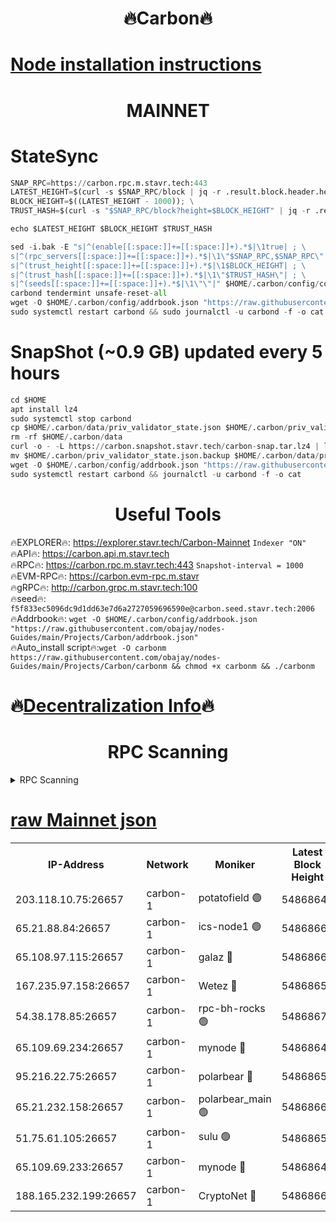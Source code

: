 <h1 align="center"> 🔥Carbon🔥</h1>

[Node installation instructions](https://github.com/obajay/nodes-Guides/tree/main/Projects/Carbon)
=
<h1 align="center"> MAINNET</h1>

# StateSync
```python
SNAP_RPC=https://carbon.rpc.m.stavr.tech:443
LATEST_HEIGHT=$(curl -s $SNAP_RPC/block | jq -r .result.block.header.height); \
BLOCK_HEIGHT=$((LATEST_HEIGHT - 1000)); \
TRUST_HASH=$(curl -s "$SNAP_RPC/block?height=$BLOCK_HEIGHT" | jq -r .result.block_id.hash)

echo $LATEST_HEIGHT $BLOCK_HEIGHT $TRUST_HASH

sed -i.bak -E "s|^(enable[[:space:]]+=[[:space:]]+).*$|\1true| ; \
s|^(rpc_servers[[:space:]]+=[[:space:]]+).*$|\1\"$SNAP_RPC,$SNAP_RPC\"| ; \
s|^(trust_height[[:space:]]+=[[:space:]]+).*$|\1$BLOCK_HEIGHT| ; \
s|^(trust_hash[[:space:]]+=[[:space:]]+).*$|\1\"$TRUST_HASH\"| ; \
s|^(seeds[[:space:]]+=[[:space:]]+).*$|\1\"\"|" $HOME/.carbon/config/config.toml
carbond tendermint unsafe-reset-all
wget -O $HOME/.carbon/config/addrbook.json "https://raw.githubusercontent.com/obajay/nodes-Guides/main/Projects/Carbon/addrbook.json"
sudo systemctl restart carbond && sudo journalctl -u carbond -f -o cat
```
# SnapShot (~0.9 GB) updated every 5 hours
```python
cd $HOME
apt install lz4
sudo systemctl stop carbond
cp $HOME/.carbon/data/priv_validator_state.json $HOME/.carbon/priv_validator_state.json.backup
rm -rf $HOME/.carbon/data
curl -o - -L https://carbon.snapshot.stavr.tech/carbon-snap.tar.lz4 | lz4 -c -d - | tar -x -C $HOME/.carbon --strip-components 2
mv $HOME/.carbon/priv_validator_state.json.backup $HOME/.carbon/data/priv_validator_state.json
wget -O $HOME/.carbon/config/addrbook.json "https://raw.githubusercontent.com/obajay/nodes-Guides/main/Projects/Carbon/addrbook.json"
sudo systemctl restart carbond && journalctl -u carbond -f -o cat
```

 <h1 align="center"> Useful Tools</h1>

🔥EXPLORER🔥:     https://explorer.stavr.tech/Carbon-Mainnet        `Indexer "ON"` \
🔥API🔥:          https://carbon.api.m.stavr.tech \
🔥RPC🔥:          https://carbon.rpc.m.stavr.tech:443              `Snapshot-interval = 1000` \
🔥EVM-RPC🔥:      https://carbon.evm-rpc.m.stavr \
🔥gRPC🔥:         http://carbon.grpc.m.stavr.tech:100 \
🔥seed🔥:      `f5f833ec5096dc9d1dd63e7d6a2727059696590e@carbon.seed.stavr.tech:2006` \
🔥Addrbook🔥:  `wget -O $HOME/.carbon/config/addrbook.json "https://raw.githubusercontent.com/obajay/nodes-Guides/main/Projects/Carbon/addrbook.json"` \
🔥Auto_install script🔥:`wget -O carbonm https://raw.githubusercontent.com/obajay/nodes-Guides/main/Projects/Carbon/carbonm && chmod +x carbonm && ./carbonm`

🔥[Decentralization Info](https://github.com/obajay/StateSync-snapshots/tree/main/Projects/Carbon/Decentralization)🔥
=
<h1 align="center"> RPC Scanning</h1>

<details>
<summary>RPC Scanning</summary>

<h2 align="center"> We scan nodes in real time every 4 hours. And we provide the final result of RPC endpoints.
We cannot influence the operation of these nodes in any way. </h2>


```python
If Voting Power is higher than 0 --> then the Node is a validator of the network and may be subject to attack and be a potential threat to the chain.
```
```python
We marked such validators with a red symbol
```

</details>

[raw Mainnet json](https://rpc-check.carbonm.stavr.tech/carbonm/rpc-carbonm-result.json)
=


<table><tr><th>IP-Address</th><th>Network</th><th>Moniker</th><th>Latest Block Height</th><th>Earliest Block Height</th><th>Catching Up</th><th>Tx Index</th><th>Voting Power</th><th>Scan Time</th></tr><tr><td>203.118.10.75:26657</td><td>carbon-1</td><td>potatofield 🟢</td><td>54868647</td><td>21164241</td><td>False</td><td>on</td><td>0</td><td>2024-03-14T11:36:44.330050277UTC</td></tr><tr><td>65.21.88.84:26657</td><td>carbon-1</td><td>ics-node1 🟢</td><td>54868660</td><td>21164241</td><td>False</td><td>off</td><td>0</td><td>2024-03-14T11:37:08.549209121UTC</td></tr><tr><td>65.108.97.115:26657</td><td>carbon-1</td><td>galaz 🔴</td><td>54868663</td><td>47374001</td><td>False</td><td>on</td><td>10575151632</td><td>2024-03-14T11:37:17.001564662UTC</td></tr><tr><td>167.235.97.158:26657</td><td>carbon-1</td><td>Wetez 🔴</td><td>54868651</td><td>48067570</td><td>False</td><td>on</td><td>1373705231</td><td>2024-03-14T11:36:50.645003915UTC</td></tr><tr><td>54.38.178.85:26657</td><td>carbon-1</td><td>rpc-bh-rocks 🟢</td><td>54868670</td><td>53130001</td><td>False</td><td>on</td><td>0</td><td>2024-03-14T11:37:28.220333210UTC</td></tr><tr><td>65.109.69.234:26657</td><td>carbon-1</td><td>mynode 🔴</td><td>54868644</td><td>53160001</td><td>False</td><td>off</td><td>12069747833</td><td>2024-03-14T11:36:33.268973616UTC</td></tr><tr><td>95.216.22.75:26657</td><td>carbon-1</td><td>polarbear 🔴</td><td>54868658</td><td>54283001</td><td>False</td><td>on</td><td>10447652293</td><td>2024-03-14T11:37:04.191759255UTC</td></tr><tr><td>65.21.232.158:26657</td><td>carbon-1</td><td>polarbear_main 🟢</td><td>54868667</td><td>54286001</td><td>False</td><td>off</td><td>0</td><td>2024-03-14T11:37:23.872171710UTC</td></tr><tr><td>51.75.61.105:26657</td><td>carbon-1</td><td>sulu 🟢</td><td>54868656</td><td>54542001</td><td>False</td><td>off</td><td>0</td><td>2024-03-14T11:36:59.783462669UTC</td></tr><tr><td>65.109.69.233:26657</td><td>carbon-1</td><td>mynode 🔴</td><td>54868643</td><td>54660001</td><td>False</td><td>off</td><td>8140320371</td><td>2024-03-14T11:36:32.962626411UTC</td></tr><tr><td>188.165.232.199:26657</td><td>carbon-1</td><td>CryptoNet 🔴</td><td>54868667</td><td>54710001</td><td>False</td><td>off</td><td>3520512286</td><td>2024-03-14T11:37:23.575408875UTC</td></tr></table>
